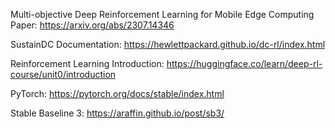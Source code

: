 Multi-objective Deep Reinforcement Learning for Mobile Edge Computing Paper: https://arxiv.org/abs/2307.14346

SustainDC Documentation: https://hewlettpackard.github.io/dc-rl/index.html

Reinforcement Learning Introduction: https://huggingface.co/learn/deep-rl-course/unit0/introduction

PyTorch: https://pytorch.org/docs/stable/index.html

Stable Baseline 3: https://araffin.github.io/post/sb3/
